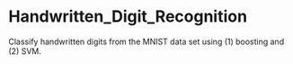 # Handwritten_Digit_Recognition
Classify handwritten digits from the MNIST data set using (1) boosting and (2) SVM.

